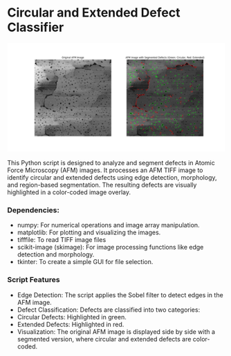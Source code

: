 # Circular and Extended Defect Classifier

![Example Output](circular-extended-defect-detection.png)

This Python script is designed to analyze and segment defects in Atomic Force Microscopy (AFM) images. It processes an AFM TIFF image to identify circular and extended defects using edge detection, morphology, and region-based segmentation. The resulting defects are visually highlighted in a color-coded image overlay.

### Dependencies:
* numpy: For numerical operations and image array manipulation.
* matplotlib: For plotting and visualizing the images.
* tifffile: To read TIFF image files
* scikit-image (skimage): For image processing functions like edge detection and morphology.
* tkinter: To create a simple GUI for file selection.

### Script Features
* Edge Detection: The script applies the Sobel filter to detect edges in the AFM image.
* Defect Classification: Defects are classified into two categories:
* Circular Defects: Highlighted in green.
* Extended Defects: Highlighted in red.
* Visualization: The original AFM image is displayed side by side with a segmented version, where circular and extended defects are color-coded.

